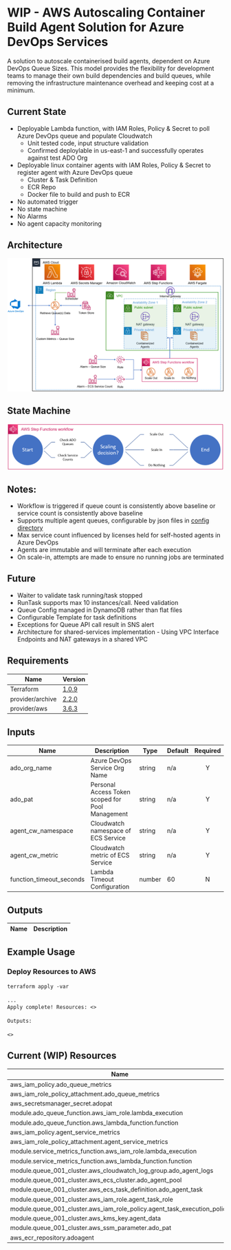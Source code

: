 # WIP - AWS Autoscaling Container Build Agent Solution for Azure DevOps Services

A solution to autoscale containerised build agents, dependent on Azure DevOps Queue Sizes.  This model provides the flexibility for development teams to manage their own build dependencies and build queues, while removing the infrastructure maintenance overhead and keeping cost at a minimum.

## Current State
- Deployable Lambda function, with IAM Roles, Policy & Secret to poll Azure DevOps queue and populate Cloudwatch
    - Unit tested code, input structure validation
    - Confirmed deploylable in us-east-1 and successfully operates against test ADO Org
- Deployable linux container agents with IAM Roles, Policy & Secret to register agent with Azure DevOps queue
    - Cluster & Task Definition
    - ECR Repo
    - Docker file to build and push to ECR
- No automated trigger
- No state machine
- No Alarms
- No agent capacity monitoring

## Architecture
![Architecture Diagram](architecture01.png)


## State Machine
![Code and Visual Workflow Diagram](statemachine.png)


## Notes:
- Workflow is triggered if queue count is consistently above baseline or service count is consistently above baseline
- Supports multiple agent queues, configurable by json files in [config directory](src/ado_queue_function/config/)
- Max service count influenced by licenses held for self-hosted agents in Azure DevOps <insert links to dock>
- Agents are immutable and will terminate after each execution
- On scale-in, attempts are made to ensure no running jobs are terminated

## Future
- Waiter to validate task running/task stopped
- RunTask supports max 10 instances/call.  Need validation
- Queue Config managed in DynamoDB rather than flat files
- Configurable Template for task definitions
- Exceptions for Queue API call result in SNS alert
- Architecture for shared-services implementation - Using VPC Interface Endpoints and NAT gateways in a shared VPC

## Requirements

| Name | Version |
|------|---------|
| Terraform | [1.0.9]() |
| provider/archive | [2.2.0](https://registry.terraform.io/providers/hashicorp/archive) |
| provider/aws | [3.6.3](https://registry.terraform.io/providers/hashicorp/aws) |

## Inputs

| Name | Description | Type | Default | Required |
|------|-------------|------|---------|:--------:|
| ado_org_name | Azure DevOps Service Org Name | string | n/a | Y |
| ado_pat | Personal Access Token scoped for Pool Management | string | n/a | Y |
| agent_cw_namespace | Cloudwatch namespace of ECS Service | string | n/a | Y |
| agent_cw_metric | Cloudwatch metric of ECS Service | string | n/a | Y |
| function_timeout_seconds | Lambda Timeout Configuration | number | 60 | N |


## Outputs

| Name | Description |
|------|-------------|


## Example Usage
### Deploy Resources to AWS
```
terraform apply -var 

...
Apply complete! Resources: <>

Outputs:

<>
```


## Current (WIP) Resources

| Name | Type |
|------|------|
| aws_iam_policy.ado_queue_metrics | [aws_iam_policy](https://registry.terraform.io/providers/hashicorp/aws/latest/docs/resources/iam_policy) |
| aws_iam_role_policy_attachment.ado_queue_metrics | [aws_iam_role_policy_attachment](https://registry.terraform.io/providers/hashicorp/aws/latest/docs/resources/iam_role_policy_attachment) |
| aws_secretsmanager_secret.adopat | [aws_secretsmanager_secret](https://registry.terraform.io/providers/hashicorp/aws/latest/docs/resources/secretsmanager_secret) |
| module.ado_queue_function.aws_iam_role.lambda_execution | [aws_iam_role](https://registry.terraform.io/providers/hashicorp/aws/latest/docs/resources/iam_role) |
| module.ado_queue_function.aws_lambda_function.function | [aws_lambda_function](https://registry.terraform.io/providers/hashicorp/aws/latest/docs/resources/lambda_function) |
| aws_iam_policy.agent_service_metrics | [aws_iam_policy](https://registry.terraform.io/providers/hashicorp/aws/latest/docs/resources/iam_policy) |
| aws_iam_role_policy_attachment.agent_service_metrics | [aws_iam_role_policy_attachment](https://registry.terraform.io/providers/hashicorp/aws/latest/docs/resources/iam_role_policy_attachment) |
| module.service_metrics_function.aws_iam_role.lambda_execution | [aws_iam_role](https://registry.terraform.io/providers/hashicorp/aws/latest/docs/resources/iam_role) |
| module.service_metrics_function.aws_lambda_function.function | [aws_lambda_function](https://registry.terraform.io/providers/hashicorp/aws/latest/docs/resources/lambda_function) |
| module.queue_001_cluster.aws_cloudwatch_log_group.ado_agent_logs | [aws_cloudwatch_log_group](https://registry.terraform.io/providers/hashicorp/aws/latest/docs/resources/cloudwatch_log_group)  |
| module.queue_001_cluster.aws_ecs_cluster.ado_agent_pool | [aws_ecs_cluster](https://registry.terraform.io/providers/hashicorp/aws/latest/docs/resources/ecs_cluster) |
| module.queue_001_cluster.aws_ecs_task_definition.ado_agent_task | [aws_ecs_task_definition](https://registry.terraform.io/providers/hashicorp/aws/latest/docs/resources/ecs_task_definition) |
| module.queue_001_cluster.aws_iam_role.agent_task_role |  [aws_iam_role](https://registry.terraform.io/providers/hashicorp/aws/latest/docs/resources/iam_role) |
| module.queue_001_cluster.aws_iam_role_policy.agent_task_execution_policy | [aws_iam_role_policy](https://registry.terraform.io/providers/hashicorp/aws/latest/docs/resources/iam_role_policy) |
| module.queue_001_cluster.aws_kms_key.agent_data | [aws_kms_key](https://registry.terraform.io/providers/hashicorp/aws/latest/docs/resources/kms_key) |
| module.queue_001_cluster.aws_ssm_parameter.ado_pat | [aws_ssm_parameter](https://registry.terraform.io/providers/hashicorp/aws/latest/docs/resources/ssm_parameter) |
| aws_ecr_repository.adoagent | [aws_ecr_repository](https://registry.terraform.io/providers/hashicorp/aws/latest/docs/resources/ecr_repository) |